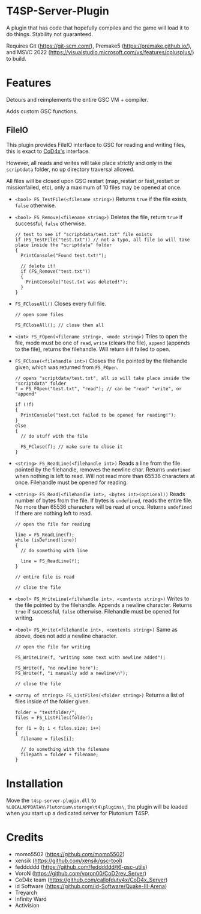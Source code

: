 # T4SP-Server-Plugin
A plugin that has code that hopefully compiles and the game will load it to do things. Stability not guaranteed.

Requires Git (https://git-scm.com/), Premake5 (https://premake.github.io/), and MSVC 2022 (https://visualstudio.microsoft.com/vs/features/cplusplus/) to build.

# Features

Detours and reimplements the entire GSC VM + compiler.

Adds custom GSC functions.

## FileIO
This plugin provides FileIO interface to GSC for reading and writing files, this is exact to [CoD4x's](https://github.com/callofduty4x/CoD4x_Server/blob/master/scriptdocumentation/script_functions_reference.md#file-operations) interface.

However, all reads and writes will take place strictly and only in the `scriptdata` folder, no up directory traversal allowed.

All files will be closed upon GSC restart (map_restart or fast_restart or missionfailed, etc), only a maximum of 10 files may be opened at once.

* `<bool> FS_TestFile(<filename string>)` Returns `true` if the file exists, `false` otherwise.
* `<bool> FS_Remove(<filename string>)` Deletes the file, return `true` if successful, `false` otherwise.
  ```gsc
  // test to see if "scriptdata/test.txt" file exists
  if (FS_TestFile("test.txt")) // not a typo, all file io will take place inside the "scriptdata" folder
  {
    PrintConsole("Found test.txt!");

    // delete it!
    if (FS_Remove("test.txt"))
    {
      PrintConsole("test.txt was deleted!");
    }
  }
  ```

* `FS_FCloseAll()` Closes every full file.
  ```gsc
  // open some files

  FS_FCloseAll(); // close them all
  ```

* `<int> FS_FOpen(<filename string>, <mode string>)` Tries to open the file, mode must be one of `read`, `write` (clears the file), `append` (appends to the file), returns the filehandle. Will return `0` if failed to open.
* `FS_FClose(<filehandle int>)` Closes the file pointed by the filehandle given, which was returned from `FS_FOpen`.
  ```gsc
  // opens "scriptdata/test.txt", all io will take place inside the "scriptdata" folder
  f = FS_FOpen("test.txt", "read"); // can be "read" "write", or "append"

  if (!f)
  {
    PrintConsole("test.txt failed to be opened for reading!");
  }
  else
  {
    // do stuff with the file

    FS_FClose(f); // make sure to close it
  }

  ```

* `<string> FS_ReadLine(<filehandle int>)` Reads a line from the file pointed by the filehandle, removes the newline char. Returns `undefined` when nothing is left to read. Will not read more than 65536 characters at once. Filehandle must be opened for reading.
* `<string> FS_Read(<filehandle int>, <bytes int>(optional))` Reads number of bytes from the file. If bytes is `undefined`, reads the entire file. No more than 65536 characters will be read at once. Returns `undefined` if there are nothing left to read.
  ```gsc
  // open the file for reading

  line = FS_ReadLine(f);
  while (isDefined(line))
  {
    // do something with line

    line = FS_ReadLine(f);
  }

  // entire file is read

  // close the file
  ```

* `<bool> FS_WriteLine(<filehandle int>, <contents string>)` Writes to the file pointed by the filehandle. Appends a newline character. Returns `true` if successful, `false` otherwise. Filehandle must be opened for writing.
* `<bool> FS_Write(<filehandle int>, <contents string>)` Same as above, does not add a newline character.
  ```gsc
  // open the file for writing

  FS_WriteLine(f, "writing some text with newline added");

  FS_Write(f, "no newline here");
  FS_Write(f, "i manually add a newline\n");

  // close the file
  ```

* `<array of strings> FS_ListFiles(<folder string>)` Returns a list of files inside of the folder given.
  ```gsc
  folder = "testfolder/";
  files = FS_ListFiles(folder);

  for (i = 0; i < files.size; i++)
  {
    filename = files[i];

    // do something with the filename
    filepath = folder + filename;
  }
  ```

# Installation
Move the `t4sp-server-plugin.dll` to `%LOCALAPPDATA%\Plutonium\storage\t4\plugins\`, the plugin will be loaded when you start up a dedicated server for Plutonium T4SP.

# Credits
- momo5502 (https://github.com/momo5502)
- xensik (https://github.com/xensik/gsc-tool)
- fedddddd (https://github.com/fedddddd/t6-gsc-utils)
- VoroN (https://github.com/voron00/CoD2rev_Server)
- CoD4x team (https://github.com/callofduty4x/CoD4x_Server)
- id Software (https://github.com/id-Software/Quake-III-Arena)
- Treyarch
- Infinity Ward
- Activision

